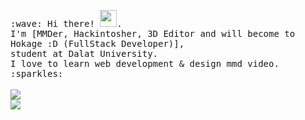 <p>
  <samp>
    :wave: Hi there! <img src="https://user-images.githubusercontent.com/5679180/79618120-0daffb80-80be-11ea-819e-d2b0fa904d07.gif" width="27px">.
    <br> I'm [MMDer, Hackintosher, 3D Editor and will become to Hokage :D (FullStack Developer)], <br/>student at Dalat University.
    <br>I love to learn web development & design mmd video. :sparkles:<br>
  </samp><br/>
  <img src="https://github-readme-stats.vercel.app/api?username=quoctrung163&show_icons=true"/>
    <br><img src="https://github-readme-stats.vercel.app/api/top-langs/?username=quoctrung163&layout=compact&theme=react">

</p>
